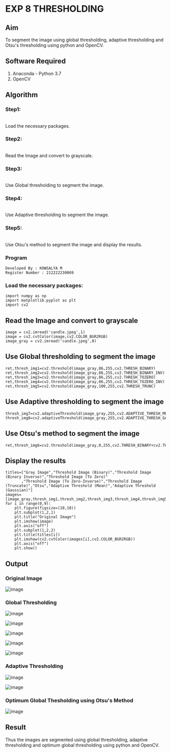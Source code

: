 # EXP 8 THRESHOLDING
## Aim
To segment the image using global thresholding, adaptive thresholding and Otsu's thresholding using python and OpenCV.

## Software Required
1. Anaconda - Python 3.7
2. OpenCV

## Algorithm

### Step1:
<br>
Load the necessary packages.

### Step2:
<br>
Read the Image and convert to grayscale.

### Step3:
<br>
Use Global thresholding to segment the image.

### Step4:
<br>
Use Adaptive thresholding to segment the image.

### Step5:
<br>
Use Otsu's method to segment the image and display the results.

### Program
```
Developed By : KOWSALYA M
Register Number : 212222230069
```

### Load the necessary packages:
```PY
import numpy as np
import matplotlib.pyplot as plt
import cv2
```

## Read the Image and convert to grayscale
```PY
image = cv2.imread('candle.jpeg',1)
image = cv2.cvtColor(image,cv2.COLOR_BGR2RGB)
image_gray = cv2.imread('candle.jpeg',0)
```
## Use Global thresholding to segment the image
```PY
ret,thresh_img1=cv2.threshold(image_gray,86,255,cv2.THRESH_BINARY)
ret,thresh_img2=cv2.threshold(image_gray,86,255,cv2.THRESH_BINARY_INV)
ret,thresh_img3=cv2.threshold(image_gray,86,255,cv2.THRESH_TOZERO)
ret,thresh_img4=cv2.threshold(image_gray,86,255,cv2.THRESH_TOZERO_INV)
ret,thresh_img5=cv2.threshold(image_gray,100,255,cv2.THRESH_TRUNC)
```
## Use Adaptive thresholding to segment the image
```PY
thresh_img7=cv2.adaptiveThreshold(image_gray,255,cv2.ADAPTIVE_THRESH_MEAN_C,cv2.THRESH_BINARY,11,2)
thresh_img8=cv2.adaptiveThreshold(image_gray,255,cv2.ADAPTIVE_THRESH_GAUSSIAN_C,cv2.THRESH_BINARY,11,2)
```
## Use Otsu's method to segment the image 
```PY
ret,thresh_img6=cv2.threshold(image_gray,0,255,cv2.THRESH_BINARY+cv2.THRESH_OTSU)
```
## Display the results
```PY
titles=["Gray Image","Threshold Image (Binary)","Threshold Image (Binary Inverse)","Threshold Image (To Zero)"
       ,"Threshold Image (To Zero-Inverse)","Threshold Image (Truncate)","Otsu","Adaptive Threshold (Mean)","Adaptive Threshold (Gaussian)"]
images=[image_gray,thresh_img1,thresh_img2,thresh_img3,thresh_img4,thresh_img5,thresh_img6,thresh_img7,thresh_img8]
for i in range(0,9):
    plt.figure(figsize=(10,10))
    plt.subplot(1,2,1)
    plt.title("Original Image")
    plt.imshow(image)
    plt.axis("off")
    plt.subplot(1,2,2)
    plt.title(titles[i])
    plt.imshow(cv2.cvtColor(images[i],cv2.COLOR_BGR2RGB))
    plt.axis("off")
    plt.show()
```
## Output

### Original Image

![image](https://github.com/user-attachments/assets/bbd8cf19-bfce-45ee-810d-421c3122fabe)

### Global Thresholding

![image](https://github.com/user-attachments/assets/ea1d94c4-31c6-487e-839b-56374ed5a793)

![image](https://github.com/user-attachments/assets/527950e6-aa18-499c-bfe7-a102190370bb)

![image](https://github.com/user-attachments/assets/5f5991b8-006e-4e9c-ae18-26331a762d82)

![image](https://github.com/user-attachments/assets/694dc5cb-e275-4ecc-8a70-3fa284ded549)

![image](https://github.com/user-attachments/assets/35144410-fcd5-4181-8f1a-dc49deb26795)


### Adaptive Thresholding

![image](https://github.com/user-attachments/assets/46d6fd26-4879-44d7-b564-9e0820fdadd3)

![image](https://github.com/user-attachments/assets/03f2173d-742e-49c9-8883-976ca7614e16)


### Optimum Global Thesholding using Otsu's Method

![image](https://github.com/user-attachments/assets/40273f97-5a20-419f-9472-93ee43b47cac)


## Result
Thus the images are segmented using global thresholding, adaptive thresholding and optimum global thresholding using python and OpenCV.
